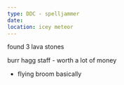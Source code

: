 ```yaml
---
type: DDC - spelljammer
date: 
location: icey meteor
---
```


found 3 lava stones

burr hagg  staff  - worth a lot of money
- flying broom basically